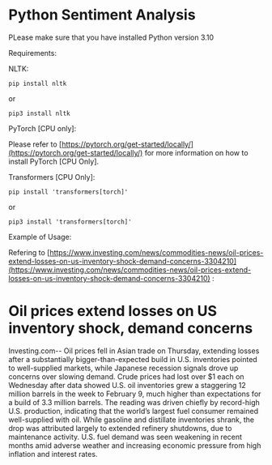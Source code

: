 # Python Sentiment Analysis

PLease make sure that you have installed Python version 3.10

Requirements:

NLTK:

`pip install nltk`

or

`pip3 install nltk`

PyTorch [CPU only]:

Please refer to [https://pytorch.org/get-started/locally/](https://pytorch.org/get-started/locally/) for more information on how to install PyTorch [CPU Only].

Transformers [CPU Only]:

`pip install 'transformers[torch]'`

or

`pip3 install 'transformers[torch]'`

Example of Usage:

Refering to [https://www.investing.com/news/commodities-news/oil-prices-extend-losses-on-us-inventory-shock-demand-concerns-3304210](https://www.investing.com/news/commodities-news/oil-prices-extend-losses-on-us-inventory-shock-demand-concerns-3304210) :

<h1>Oil prices extend losses on US inventory shock, demand concerns</h1>

<p>Investing.com-- Oil prices fell in Asian trade on Thursday, extending losses after a substantially bigger-than-expected build in U.S. inventories pointed to well-supplied markets, while Japanese recession signals drove up concerns over slowing demand. Crude prices had lost over $1 each on Wednesday after data showed U.S. oil inventories grew a staggering 12 million barrels in the week to February 9, much higher than expectations for a build of 3.3 million barrels. The reading was driven chiefly by record-high U.S. production, indicating that the world’s largest fuel consumer remained well-supplied with oil. While gasoline and distillate inventories shrank, the drop was attributed largely to extended refinery shutdowns, due to maintenance activity. U.S. fuel demand was seen weakening in recent months amid adverse weather and increasing economic pressure from high inflation and interest rates.</p>

